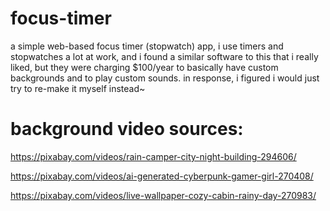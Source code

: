# focus-timer

a simple web-based focus timer (stopwatch) app,
i use timers and stopwatches a lot at work, and i found a similar software to this that i really liked,
but they were charging $100/year to basically have custom backgrounds and to play custom sounds.
in response, i figured i would just try to re-make it myself instead~

# background video sources:

https://pixabay.com/videos/rain-camper-city-night-building-294606/

https://pixabay.com/videos/ai-generated-cyberpunk-gamer-girl-270408/

https://pixabay.com/videos/live-wallpaper-cozy-cabin-rainy-day-270983/
